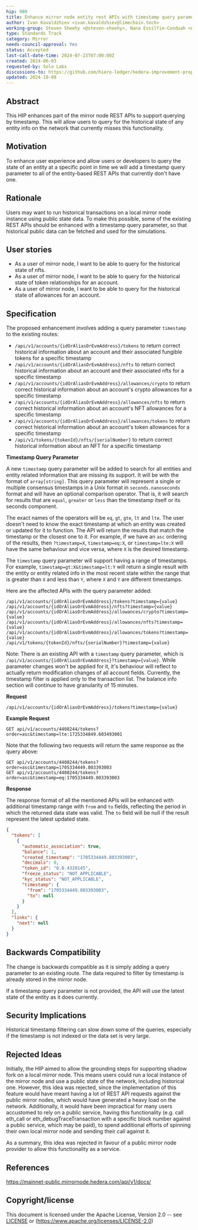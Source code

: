 ```yaml
---
hip: 980
title: Enhance mirror node entity rest APIs with timestamp query parameter
author: Ivan Kavaldzhiev <ivan.kavaldzhiev@limechain.tech>
working-group: Steven Sheehy <@steven-sheehy>, Nana Essilfie-Conduah <nana@swirldslabs.com>
type: Standards Track
category: Mirror
needs-council-approval: Yes
status: Accepted
last-call-date-time: 2024-07-23T07:00:00Z
created: 2024-06-03
requested-by: Solo Labs
discussions-to: https://github.com/hiero-ledger/hedera-improvement-proposals/discussions/981
updated: 2024-10-09
---
```


## Abstract

This HIP enhances part of the mirror node REST APIs to support querying by timestamp. This will allow users to query for
the historical state of any entity info on the network that currently misses this functionality.

## Motivation

To enhance user experience and allow users or developers to query the state of an entity at a specific point in time we
will add a timestamp query parameter to all of the entity-based REST APIs that currently don't have one.

## Rationale

Users may want to run historical transactions on a local mirror node instance using public state data. To make this
possible, some of the existing REST APIs should be enhanced with a timestamp query parameter, so that historical public
data can be fetched and used
for the simulations.

## User stories

- As a user of mirror node, I want to be able to query for the historical state of nfts.
- As a user of mirror node, I want to be able to query for the historical state of token relationships for an account.
- As a user of mirror node, I want to be able to query for the historical state of allowances for an account.

## Specification

The proposed enhancement involves adding a query parameter `timestamp` to the existing routes:

- `/api/v1/accounts/{idOrAliasOrEvmAddress}/tokens` to return correct historical information about an account and their
  associated fungible tokens for a specific timestamp
- `/api/v1/accounts/{idOrAliasOrEvmAddress}/nfts` to return correct historical information about an account and their
  associated nfts for a specific timestamp
- `/api/v1/accounts/{idOrAliasOrEvmAddress}/allowances/crypto` to return correct historical information about an
  account's crypto allowances for a specific timestamp
- `/api/v1/accounts/{idOrAliasOrEvmAddress}/allowances/nfts` to return correct historical information about an account's
  NFT allowances for a specific timestamp
- `/api/v1/accounts/{idOrAliasOrEvmAddress}/allowances/tokens` to return correct historical information about an
  account's token allowances for a specific timestamp
- `/api/v1/tokens/{tokenId}/nfts/{serialNumber}` to return correct historical information about an NFT for a specific
  timestamp

**Timestamp Query Parameter**

A new `timestamp` query parameter will be added to search for all entities and entity related information that are
missing its support. It will be with the format of `array[string]`.
This query parameter will represent a single or multiple consensus timestamps in a Unix format in `seconds.nanoseconds`
format and will have an optional comparison operator.
That is, it will search for results that are `equal`, `greater` or `less` than the timestamp itself or its seconds
component.

The exact names of the operators will be `eq`, `gt`, `gte`, `lt` and `lte`. The user doesn't need to know the exact
timestamp at which an entity was created or updated for it to function. The API will return the results that match the
timestamp or the closest one to it.
For example, if we have an `asc` ordering of the results, then `?timestamp=X`, `timestamp=eq:X`, or `timestamp=lte:X`
will have the same behaviour and vice versa, where `X` is the desired timestamp.

The `timestamp` query parameter will support having a range of timestamps. For example, `timestamp=gt:X&timestamp=lt:Y`
will return a single result with the entity or entity related info in the most recent state within the range that is
greater than `X` and less than `Y`, where `X` and `Y` are different timestamps.

Here are the affected APIs with the query parameter added:

```
/api/v1/accounts/{idOrAliasOrEvmAddress}/tokens?timestamp={value}
/api/v1/accounts/{idOrAliasOrEvmAddress}/nfts?timestamp={value}
/api/v1/accounts/{idOrAliasOrEvmAddress}/allowances/crypto?timestamp={value}
/api/v1/accounts/{idOrAliasOrEvmAddress}/allowances/nfts?timestamp={value}
/api/v1/accounts/{idOrAliasOrEvmAddress}/allowances/tokens?timestamp={value}
/api/v1/tokens/{tokenId}/nfts/{serialNumber}?timestamp={value}
```

Note: There is an existing API with a `timestamp` query parameter, which is
`/api/v1/accounts/{idOrAliasOrEvmAddress}?timestamp={value}`. While parameter changes won't be applied for it, it's
behaviour will reflect to actually return modification changes of all account fields. Currently, the timestamp filter is
applied only to the transaction list. The balance info section will continue to have granularity of 15 minutes.

**Request**

```
/api/v1/accounts/{idOrAliasOrEvmAddress}/tokens?timestamp={value}
```

**Example Request**

```
GET api/v1/accounts/4408244/tokens?order=asc&timestamp=lte:1725334849.603493001
```

Note that the following two requests will return the same response as the query above:

```
GET api/v1/accounts/4408244/tokens?order=asc&timestamp=1705334449.803393003
GET api/v1/accounts/4408244/tokens?order=asc&timestamp=eq:1705334449.803393003
```

**Response**

The response format of all the mentioned APIs will be enhanced with additional timestamp range with `from` and `to`
fields, reflecting the period in which the returned data state was valid. The `to` field will be null if the result
represent the latest updated state.

```json
{
  "tokens": [
    {
      "automatic_association": true,
      "balance": 1,
      "created_timestamp": "1705334449.803393003",
      "decimals": 0,
      "token_id": "0.0.4328145",
      "freeze_status": "NOT_APPLICABLE",
      "kyc_status": "NOT_APPLICABLE",
      "timestamp": {
        "from": "1705334449.803393003",
        "to": null
      }
    }
  ],
  "links": {
    "next": null
  }
}
```

## **Backwards Compatibility**

The change is backwards compatible as it is simply adding a query parameter to an existing route. The data required to
filter by timestamp is already stored in the mirror node.

If a timestamp query parameter is not provided, the API will use the latest state of the entity as it does currently.

## Security Implications

Historical timestamp filtering can slow down some of the queries, especially if the timestamp is not indexed or the data
set is very large.

## Rejected Ideas

Initially, the HIP aimed to allow the grounding steps for supporting shadow fork on a local mirror node. This means
users could run a local instance of the mirror node
and use a public state of the network, including historical one. However, this idea was rejected, since the
implementation of this feature would have meant having
a lot of REST API requests against the public mirror nodes, which would have generated a heavy load on the network.
Additionally, it would have been impractical
for many users accustomed to rely on a public service, having this functionality (e.g. call eth_call or
eth_debugTraceTransaction with a specific block number against a
public service, which may be paid), to spend additional efforts of spinning their own local mirror node and sending
their call against it.

As a summary, this idea was rejected in favour of a public mirror node provider to allow this functionality as a
service.

## References

https://mainnet-public.mirrornode.hedera.com/api/v1/docs/

## Copyright/license

This document is licensed under the Apache License, Version 2.0 -- see [LICENSE](https://www.notion.so/LICENSE)
or (https://www.apache.org/licenses/LICENSE-2.0)
